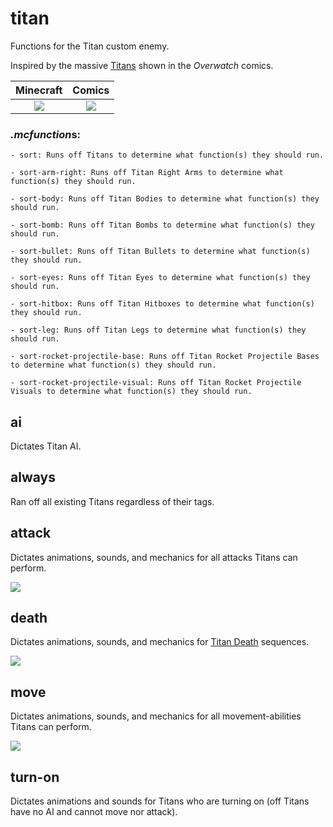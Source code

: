 # titan
Functions for the Titan custom enemy.

Inspired by the massive [Titans](https://overwatch.gamepedia.com/Titan) shown in the *Overwatch* comics.

Minecraft                  |  Comics
:-------------------------:|:-------------------------:
![](https://i.imgur.com/FW5Hpz9.png)  |  ![](https://comic.playoverwatch.com/issues/overwatch/6/en-gb/pages/3/3-1.jpg)

### *.mcfunction*s:
    - sort: Runs off Titans to determine what function(s) they should run.
  
    - sort-arm-right: Runs off Titan Right Arms to determine what function(s) they should run.
  
    - sort-body: Runs off Titan Bodies to determine what function(s) they should run.
  
    - sort-bomb: Runs off Titan Bombs to determine what function(s) they should run.
  
    - sort-bullet: Runs off Titan Bullets to determine what function(s) they should run.
  
    - sort-eyes: Runs off Titan Eyes to determine what function(s) they should run.
  
    - sort-hitbox: Runs off Titan Hitboxes to determine what function(s) they should run.
  
    - sort-leg: Runs off Titan Legs to determine what function(s) they should run.
  
    - sort-rocket-projectile-base: Runs off Titan Rocket Projectile Bases to determine what function(s) they should run.
  
    - sort-rocket-projectile-visual: Runs off Titan Rocket Projectile Visuals to determine what function(s) they should run.
  
## ai
Dictates Titan AI.

## always
Ran off all existing Titans regardless of their tags.
  
## attack
Dictates animations, sounds, and mechanics for all attacks Titans can perform.

![](https://media.giphy.com/media/26FfgCfkT56R3LkiY/giphy.gif)

## death
Dictates animations, sounds, and mechanics for [Titan Death](https://www.youtube.com/watch?v=0MTjoprkl04) sequences.

![](https://media.giphy.com/media/xUNd9LNDcCqNcvF9D2/giphy.gif)

## move
Dictates animations, sounds, and mechanics for all movement-abilities Titans can perform.

![](https://media.giphy.com/media/26FfhLJnsv2rLYiRO/giphy.gif)

## turn-on
Dictates animations and sounds for Titans who are turning on (off Titans have no AI and cannot move nor attack).
